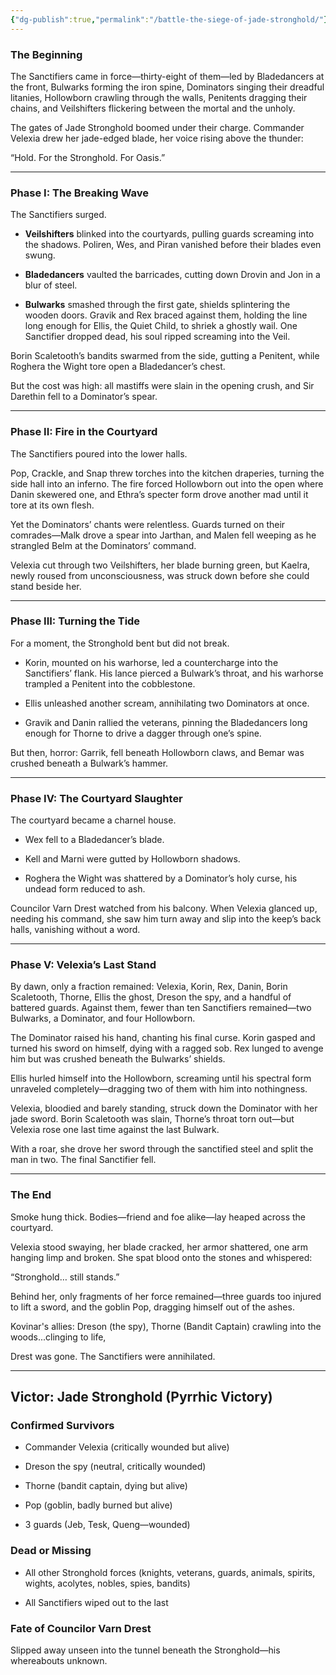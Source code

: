 ```yaml
---
{"dg-publish":true,"permalink":"/battle-the-siege-of-jade-stronghold/"}
---
```


### **The Beginning**

The Sanctifiers came in force—thirty-eight of them—led by Bladedancers at the front, Bulwarks forming the iron spine, Dominators singing their dreadful litanies, Hollowborn crawling through the walls, Penitents dragging their chains, and Veilshifters flickering between the mortal and the unholy.

The gates of Jade Stronghold boomed under their charge. Commander Velexia drew her jade-edged blade, her voice rising above the thunder:

“Hold. For the Stronghold. For Oasis.”

---

### **Phase I: The Breaking Wave**

The Sanctifiers surged.

- **Veilshifters** blinked into the courtyards, pulling guards screaming into the shadows. Poliren, Wes, and Piran vanished before their blades even swung.
    
- **Bladedancers** vaulted the barricades, cutting down Drovin and Jon in a blur of steel.
    
- **Bulwarks** smashed through the first gate, shields splintering the wooden doors. Gravik and Rex braced against them, holding the line long enough for Ellis, the Quiet Child, to shriek a ghostly wail. One Sanctifier dropped dead, his soul ripped screaming into the Veil.

Borin Scaletooth’s bandits swarmed from the side, gutting a Penitent, while Roghera the Wight tore open a Bladedancer’s chest.

But the cost was high: all mastiffs were slain in the opening crush, and Sir Darethin fell to a Dominator’s spear.

---

### **Phase II: Fire in the Courtyard**

The Sanctifiers poured into the lower halls.

Pop, Crackle, and Snap threw torches into the kitchen draperies, turning the side hall into an inferno. The fire forced Hollowborn out into the open where Danin skewered one, and Ethra’s specter form drove another mad until it tore at its own flesh.

Yet the Dominators’ chants were relentless. Guards turned on their comrades—Malk drove a spear into Jarthan, and Malen fell weeping as he strangled Belm at the Dominators’ command.

Velexia cut through two Veilshifters, her blade burning green, but Kaelra, newly roused from unconsciousness, was struck down before she could stand beside her.

---

### **Phase III: Turning the Tide**

For a moment, the Stronghold bent but did not break.

- Korin, mounted on his warhorse, led a countercharge into the Sanctifiers’ flank. His lance pierced a Bulwark’s throat, and his warhorse trampled a Penitent into the cobblestone.
    
- Ellis unleashed another scream, annihilating two Dominators at once.
    
- Gravik and Danin rallied the veterans, pinning the Bladedancers long enough for Thorne to drive a dagger through one’s spine.

But then, horror: Garrik, fell beneath Hollowborn claws, and Bemar was crushed beneath a Bulwark’s hammer.

---

### **Phase IV: The Courtyard Slaughter**

The courtyard became a charnel house.

- Wex fell to a Bladedancer’s blade.
    
- Kell and Marni were gutted by Hollowborn shadows.
    
- Roghera the Wight was shattered by a Dominator’s holy curse, his undead form reduced to ash.

Councilor Varn Drest watched from his balcony. When Velexia glanced up, needing his command, she saw him turn away and slip into the keep’s back halls, vanishing without a word.

---

### **Phase V: Velexia’s Last Stand**

By dawn, only a fraction remained: Velexia, Korin, Rex, Danin, Borin Scaletooth, Thorne, Ellis the ghost, Dreson the spy, and a handful of battered guards. Against them, fewer than ten Sanctifiers remained—two Bulwarks, a Dominator, and four Hollowborn.

The Dominator raised his hand, chanting his final curse. Korin gasped and turned his sword on himself, dying with a ragged sob. Rex lunged to avenge him but was crushed beneath the Bulwarks’ shields.

Ellis hurled himself into the Hollowborn, screaming until his spectral form unraveled completely—dragging two of them with him into nothingness.

Velexia, bloodied and barely standing, struck down the Dominator with her jade sword. Borin Scaletooth was slain, Thorne’s throat torn out—but Velexia rose one last time against the last Bulwark.

With a roar, she drove her sword through the sanctified steel and split the man in two. The final Sanctifier fell.

---

### **The End**

Smoke hung thick. Bodies—friend and foe alike—lay heaped across the courtyard.

Velexia stood swaying, her blade cracked, her armor shattered, one arm hanging limp and broken. She spat blood onto the stones and whispered:

“Stronghold… still stands.”

Behind her, only fragments of her force remained—three guards too injured to lift a sword, and the goblin Pop, dragging himself out of the ashes.

Kovinar's allies: Dreson (the spy), Thorne (Bandit Captain) crawling into the woods...clinging to life, 

Drest was gone. The Sanctifiers were annihilated.

---

## **Victor: Jade Stronghold (Pyrrhic Victory)**

### **Confirmed Survivors**

- Commander Velexia (critically wounded but alive)
    
- Dreson the spy (neutral, critically wounded)
    
- Thorne (bandit captain, dying but alive)
    
- Pop (goblin, badly burned but alive)
    
- 3 guards (Jeb, Tesk, Queng—wounded)

### **Dead or Missing**

- All other Stronghold forces (knights, veterans, guards, animals, spirits, wights, acolytes, nobles, spies, bandits)
    
- All Sanctifiers wiped out to the last

### **Fate of Councilor Varn Drest**

Slipped away unseen into the tunnel beneath the Stronghold—his whereabouts unknown.